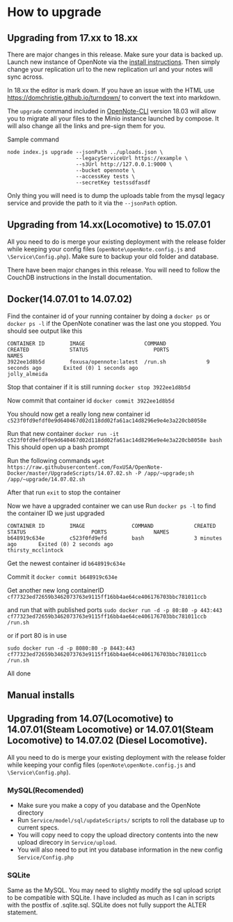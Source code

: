 # How to upgrade

## Upgrading from 17.xx to 18.xx
There are major changes in this release. Make sure your data is backed up.
Launch new instance of OpenNote via the [install instructions](./Install.md). Then simply change your replication url to the new replication url and your notes will sync across.

In 18.xx the editor is mark down. If you have an issue with the HTML use https://domchristie.github.io/turndown/ to convert the text into markdown.


The `upgrade` command included in [OpenNote-CLI](https://github.com/FoxUSA/OpenNote-CLI) version 18.03 will allow you to migrate all your files to the Minio instance launched by compose. It will also change all the links and pre-sign them for you.

Sample command
```
node index.js upgrade --jsonPath ../uploads.json \
                      --legacyServiceUrl https://example \
                      --s3Url http://127.0.0.1:9000 \
                      --bucket opennote \
                      --accessKey tests \
                      --secretKey testssdfasdf
```

Only thing you will need is to dump the uploads table from the mysql legacy service and provide the path to it via the `--jsonPath` option.

## Upgrading from 14.xx(Locomotive) to 15.07.01
All you need to do is merge your existing deployment with the release folder while keeping your config files (`openNote\openNote.config.js` and `\Service\Config.php`).
Make sure to backup your old folder and database.

There have been major changes in this release.
You will need to follow the CouchDB instructions in the Install documentation.


## Docker(14.07.01 to 14.07.02)
Find the container id of your running container by doing a `docker ps` or `docker ps -l` if the OpenNote conatiner was the last one you stopped.
You should see output like this
```
CONTAINER ID        IMAGE               	COMMAND             CREATED             STATUS                     PORTS               NAMES
3922ee1d8b5d        foxusa/opennote:latest  /run.sh             9 seconds ago       Exited (0) 1 seconds ago                       jolly_almeida
```

Stop that container if it is still running
`docker stop 3922ee1d8b5d`

Now commit that container id
`docker commit 3922ee1d8b5d`

You should now get a really long new container id
`c523f0fd9efdf0e9d640467d02d118dd02fa61ac14d8296e9e4e3a220cb8058e`

Run that new container
`docker run -it  c523f0fd9efdf0e9d640467d02d118dd02fa61ac14d8296e9e4e3a220cb8058e bash`
This should open up a bash prompt

Run the following commands
`wget https://raw.githubusercontent.com/FoxUSA/OpenNote-Docker/master/UpgradeScripts/14.07.02.sh -P /app/~upgrade;sh /app/~upgrade/14.07.02.sh`

After that run `exit` to stop the container

Now we have a upgraded container we can use
Run `docker ps -l` to find the container ID we just upgraded
```
CONTAINER ID        IMAGE               COMMAND             CREATED             STATUS                     PORTS               NAMES
b648919c634e        c523f0fd9efd        bash                3 minutes ago       Exited (0) 2 seconds ago                       thirsty_mcclintock
```
Get the newest container id `b648919c634e`

Commit it
`docker commit b648919c634e`

Get another new long containerID
`cf77323ed72659b3462073763e9115ff16bb4ae64ce406176703bbc781011ccb`

and run that with published ports
`sudo docker run -d -p 80:80 -p 443:443 cf77323ed72659b3462073763e9115ff16bb4ae64ce406176703bbc781011ccb /run.sh`

or if port 80 is in use

`sudo docker run -d -p 8080:80 -p 8443:443 cf77323ed72659b3462073763e9115ff16bb4ae64ce406176703bbc781011ccb /run.sh`

All done

## Manual installs

## Upgrading from 14.07(Locomotive) to 14.07.01(Steam Locomotive) or 14.07.01(Steam Locomotive) to 14.07.02 (Diesel Locomotive).
All you need to do is merge your existing deployment with the release folder while keeping your config files (`openNote\openNote.config.js` and `\Service\Config.php`).

### MySQL(Recomended)
- Make sure you make a copy of you database and the OpenNote directory
- Run `Service/model/sql/updateScripts/` scripts to roll the database up to current specs.
- You will copy need to copy the upload directory contents into the new upload direcory in `Service/upload`.
- You will also need to put int you database information in the new config `Service/Config.php`

### SQLite
Same as the MySQL. You may need to slightly modify the sql upload script to be compatible with SQLite. I have included as much as I can in scripts with the postfix of .sqlite.sql. SQLite does not fully support the ALTER statement.
